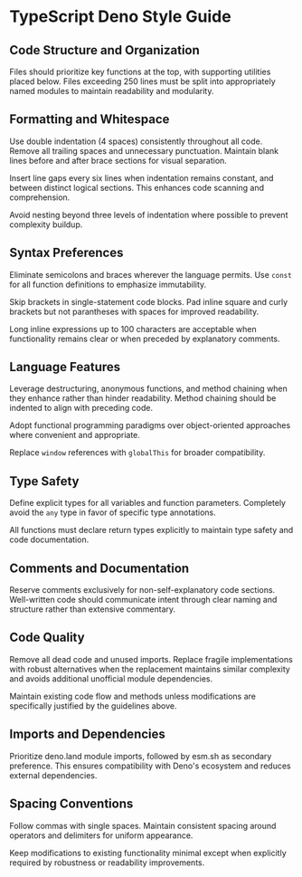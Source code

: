 # TypeScript Deno Style Guide

## Code Structure and Organization

Files should prioritize key functions at the top, with supporting utilities placed below. Files exceeding 250 lines must be split into appropriately named modules to maintain readability and modularity.

## Formatting and Whitespace

Use double indentation (4 spaces) consistently throughout all code. Remove all trailing spaces and unnecessary punctuation. Maintain blank lines before and after brace sections for visual separation.

Insert line gaps every six lines when indentation remains constant, and between distinct logical sections. This enhances code scanning and comprehension.

Avoid nesting beyond three levels of indentation where possible to prevent complexity buildup.

## Syntax Preferences

Eliminate semicolons and braces wherever the language permits. Use `const` for all function definitions to emphasize immutability.

Skip brackets in single-statement code blocks. Pad inline square and curly brackets but not parantheses with spaces for improved readability.

Long inline expressions up to 100 characters are acceptable when functionality remains clear or when preceded by explanatory comments.

## Language Features

Leverage destructuring, anonymous functions, and method chaining when they enhance rather than hinder readability. Method chaining should be indented to align with preceding code.

Adopt functional programming paradigms over object-oriented approaches where convenient and appropriate.

Replace `window` references with `globalThis` for broader compatibility.

## Type Safety

Define explicit types for all variables and function parameters. Completely avoid the `any` type in favor of specific type annotations.

All functions must declare return types explicitly to maintain type safety and code documentation.

## Comments and Documentation

Reserve comments exclusively for non-self-explanatory code sections. Well-written code should communicate intent through clear naming and structure rather than extensive commentary.

## Code Quality

Remove all dead code and unused imports. Replace fragile implementations with robust alternatives when the replacement maintains similar complexity and avoids additional unofficial module dependencies.

Maintain existing code flow and methods unless modifications are specifically justified by the guidelines above.

## Imports and Dependencies

Prioritize deno.land module imports, followed by esm.sh as secondary preference. This ensures compatibility with Deno's ecosystem and reduces external dependencies.

## Spacing Conventions

Follow commas with single spaces. Maintain consistent spacing around operators and delimiters for uniform appearance.

Keep modifications to existing functionality minimal except when explicitly required by robustness or readability improvements.